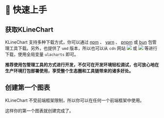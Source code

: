 # 🚀 快速上手

## 获取KLineChart

KLineChart 支持多种下载方式，你可以通过 [npm](https://www.npmjs.com) 、 [yarn](https://github.com/yarnpkg/yarn) 、 [pnpm](https://pnpm.io/zh/) 或 [bun](https://bun.sh) 包管理工具下载。另外，也提供了 `umd` 版本，所以也可以从 `cdn` 网站 [![](https://img.shields.io/badge/unpkg-lastest-blue)](https://unpkg.com/browse/ulacharts/dist/umd/ulacharts.min.js) 或 [![](https://data.jsdelivr.com/v1/package/npm/ulacharts/badge)](https://www.jsdelivr.com/package/npm/ulacharts) 等进行下载，使用全局变量 `ulacharts` 即可。

<strong>推荐使用包管理工具的方式进行开发，不仅可在开发环境轻松调试，也可放心地在生产环境打包部署使用，享受整个生态圈和工具链带来的诸多好处。</strong>
<!--@include: @/@views/quick-start/download.md-->

## 创建第一个图表
KLineChart 不受前端框架限制，所以你可以在任何一个前端框架中使用。
<!--@include: @/@views/quick-start/create-chart/index.md-->

这样你的第一个图表就创建完成了。
